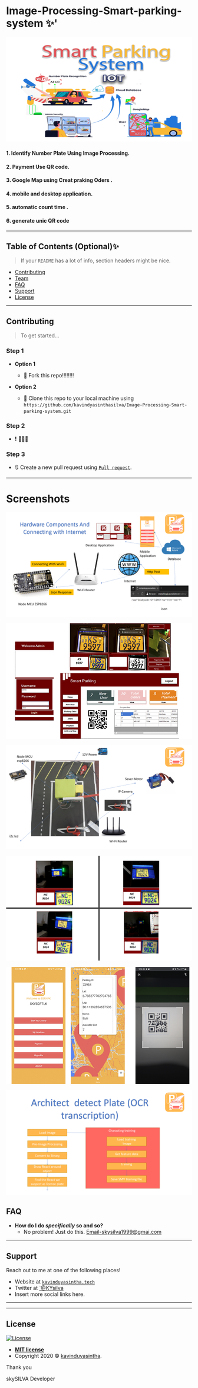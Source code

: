 # Image-Processing-Smart-parking-system ✨'


![Image](https://github.com/kavindyasinthasilva/Image-Processing-Smart-parking-system/blob/main/image/Screenshot%20(20).png)


#### 1. Identify Number Plate Using Image Processing.
#### 2. Payment Use QR code.
#### 3. Google Map using Creat praking Oders .
#### 4. mobile and desktop application.
#### 5. automatic count time .
#### 6. generate unic QR code 




---
## Table of Contents (Optional)✨

> If your `README` has a lot of info, section headers might be nice.

- [Contributing](#contributing)
- [Team](#team)
- [FAQ](#faq)
- [Support](#support)
- [License](#license)


---


## Contributing

> To get started...

### Step 1

- **Option 1**
    - 🍴 Fork this repo!!!!!!!!

- **Option 2**
    - 👯 Clone this repo to your local machine using `https://github.com/kavindyasinthasilva/Image-Processing-Smart-parking-system.git`

### Step 2

- **!** 🔨🔨🔨

### Step 3

- 🔃 Create a new pull request using <a href="https://github.com/kavindyasinthasilva/Image-Processing-Smart-parking-system.git" target="_blank">`Pull request`</a>.

---


# Screenshots

![Image](https://github.com/kavindyasinthasilva/Image-Processing-Smart-parking-system/blob/main/image/Screenshot%20(23).png)

![Image](https://github.com/kavindyasinthasilva/Image-Processing-Smart-parking-system/blob/main/image/Untitled-1.png)

![Image](https://github.com/kavindyasinthasilva/Image-Processing-Smart-parking-system/blob/main/image/Screenshot%20(31).png)

![Image](https://github.com/kavindyasinthasilva/Image-Processing-Smart-parking-system/blob/main/image/Screenshot%20(32).png)

![Image](https://github.com/kavindyasinthasilva/Image-Processing-Smart-parking-system/blob/main/image/sfdg.png)

![Image](https://github.com/kavindyasinthasilva/Image-Processing-Smart-parking-system/blob/main/image/Screenshot%20(33).png)









## FAQ

- **How do I do *specifically* so and so?**
    - No problem! Just do this.
    Email-skysilva1999@gmai.com

---

## Support

Reach out to me at one of the following places!

- Website at <a href="http://www.kavinduyasintha.tech/" target="_blank">`kavinduyasintha.tech`</a>
- Twitter at <a href="" target="_blank">`@KYsilva</a>
- Insert more social links here.

---


---

## License

[![License](http://img.shields.io/:license-mit-blue.svg?style=flat-square)](http://badges.mit-license.org)

- **[MIT license]()**
- Copyright 2020 © <a href="http://kavinduyasintha.info" target="_blank">kavinduyasintha</a>.

Thank you



skySILVA
Developer
